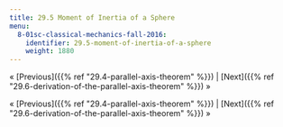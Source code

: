 ```yaml
---
title: 29.5 Moment of Inertia of a Sphere
menu:
  8-01sc-classical-mechanics-fall-2016:
    identifier: 29.5-moment-of-inertia-of-a-sphere
    weight: 1880
---
```

« [Previous]({{% ref "29.4-parallel-axis-theorem" %}}) | [Next]({{% ref "29.6-derivation-of-the-parallel-axis-theorem" %}}) »

« [Previous]({{% ref "29.4-parallel-axis-theorem" %}}) | [Next]({{% ref "29.6-derivation-of-the-parallel-axis-theorem" %}}) »